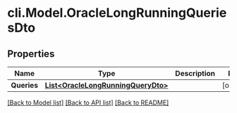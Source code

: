# cli.Model.OracleLongRunningQueriesDto

## Properties

Name | Type | Description | Notes
------------ | ------------- | ------------- | -------------
**Queries** | [**List&lt;OracleLongRunningQueryDto&gt;**](OracleLongRunningQueryDto.md) |  | [optional] 

[[Back to Model list]](../README.md#documentation-for-models) [[Back to API list]](../README.md#documentation-for-api-endpoints) [[Back to README]](../README.md)

